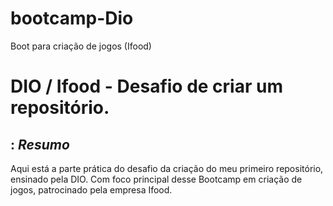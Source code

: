 # bootcamp-Dio
Boot para criação de jogos (Ifood)
# DIO / Ifood - Desafio de criar um repositório.

## : *Resumo*

Aqui está a parte prática do desafio da criação do meu primeiro repositório, ensinado pela DIO.
Com foco principal desse Bootcamp em criação de jogos, patrocinado pela empresa Ifood.
